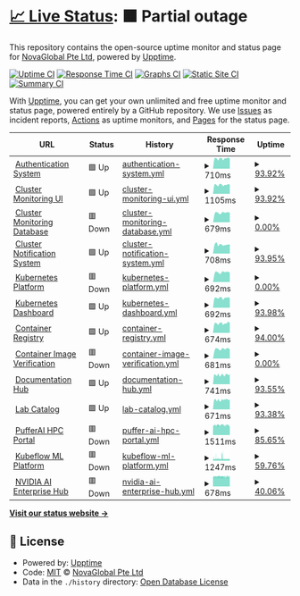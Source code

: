 # [📈 Live Status](https://nvgsg.github.io/lab-upptime): <!--live status--> **🟧 Partial outage**

This repository contains the open-source uptime monitor and status page for [NovaGlobal Pte Ltd](novaglobal.com.sg), powered by [Upptime](https://github.com/upptime/upptime).

[![Uptime CI](https://github.com/nvgsg/lab-upptime/workflows/Uptime%20CI/badge.svg)](https://github.com/nvgsg/lab-upptime/actions?query=workflow%3A%22Uptime+CI%22)
[![Response Time CI](https://github.com/nvgsg/lab-upptime/workflows/Response%20Time%20CI/badge.svg)](https://github.com/nvgsg/lab-upptime/actions?query=workflow%3A%22Response+Time+CI%22)
[![Graphs CI](https://github.com/nvgsg/lab-upptime/workflows/Graphs%20CI/badge.svg)](https://github.com/nvgsg/lab-upptime/actions?query=workflow%3A%22Graphs+CI%22)
[![Static Site CI](https://github.com/nvgsg/lab-upptime/workflows/Static%20Site%20CI/badge.svg)](https://github.com/nvgsg/lab-upptime/actions?query=workflow%3A%22Static+Site+CI%22)
[![Summary CI](https://github.com/nvgsg/lab-upptime/workflows/Summary%20CI/badge.svg)](https://github.com/nvgsg/lab-upptime/actions?query=workflow%3A%22Summary+CI%22)

With [Upptime](https://upptime.js.org), you can get your own unlimited and free uptime monitor and status page, powered entirely by a GitHub repository. We use [Issues](https://github.com/nvgsg/lab-upptime/issues) as incident reports, [Actions](https://github.com/nvgsg/lab-upptime/actions) as uptime monitors, and [Pages](https://nvgsg.github.io/lab-upptime) for the status page.

<!--start: status pages-->
<!-- This summary is generated by Upptime (https://github.com/upptime/upptime) -->
<!-- Do not edit this manually, your changes will be overwritten -->
<!-- prettier-ignore -->
| URL | Status | History | Response Time | Uptime |
| --- | ------ | ------- | ------------- | ------ |
| <img alt="" src="https://icons.duckduckgo.com/ip3/auth.lab.novaglobal.com.sg.ico" height="13"> [Authentication System](https://auth.lab.novaglobal.com.sg) | 🟩 Up | [authentication-system.yml](https://github.com/nvgsg/lab-upptime/commits/HEAD/history/authentication-system.yml) | <details><summary><img alt="Response time graph" src="./graphs/authentication-system/response-time-week.png" height="20"> 710ms</summary><br><a href="https://nvgsg.github.io/lab-upptime/history/authentication-system"><img alt="Response time 945" src="https://img.shields.io/endpoint?url=https%3A%2F%2Fraw.githubusercontent.com%2Fnvgsg%2Flab-upptime%2FHEAD%2Fapi%2Fauthentication-system%2Fresponse-time.json"></a><br><a href="https://nvgsg.github.io/lab-upptime/history/authentication-system"><img alt="24-hour response time 703" src="https://img.shields.io/endpoint?url=https%3A%2F%2Fraw.githubusercontent.com%2Fnvgsg%2Flab-upptime%2FHEAD%2Fapi%2Fauthentication-system%2Fresponse-time-day.json"></a><br><a href="https://nvgsg.github.io/lab-upptime/history/authentication-system"><img alt="7-day response time 710" src="https://img.shields.io/endpoint?url=https%3A%2F%2Fraw.githubusercontent.com%2Fnvgsg%2Flab-upptime%2FHEAD%2Fapi%2Fauthentication-system%2Fresponse-time-week.json"></a><br><a href="https://nvgsg.github.io/lab-upptime/history/authentication-system"><img alt="30-day response time 745" src="https://img.shields.io/endpoint?url=https%3A%2F%2Fraw.githubusercontent.com%2Fnvgsg%2Flab-upptime%2FHEAD%2Fapi%2Fauthentication-system%2Fresponse-time-month.json"></a><br><a href="https://nvgsg.github.io/lab-upptime/history/authentication-system"><img alt="1-year response time 945" src="https://img.shields.io/endpoint?url=https%3A%2F%2Fraw.githubusercontent.com%2Fnvgsg%2Flab-upptime%2FHEAD%2Fapi%2Fauthentication-system%2Fresponse-time-year.json"></a></details> | <details><summary><a href="https://nvgsg.github.io/lab-upptime/history/authentication-system">93.92%</a></summary><a href="https://nvgsg.github.io/lab-upptime/history/authentication-system"><img alt="All-time uptime 78.42%" src="https://img.shields.io/endpoint?url=https%3A%2F%2Fraw.githubusercontent.com%2Fnvgsg%2Flab-upptime%2FHEAD%2Fapi%2Fauthentication-system%2Fuptime.json"></a><br><a href="https://nvgsg.github.io/lab-upptime/history/authentication-system"><img alt="24-hour uptime 100.00%" src="https://img.shields.io/endpoint?url=https%3A%2F%2Fraw.githubusercontent.com%2Fnvgsg%2Flab-upptime%2FHEAD%2Fapi%2Fauthentication-system%2Fuptime-day.json"></a><br><a href="https://nvgsg.github.io/lab-upptime/history/authentication-system"><img alt="7-day uptime 93.92%" src="https://img.shields.io/endpoint?url=https%3A%2F%2Fraw.githubusercontent.com%2Fnvgsg%2Flab-upptime%2FHEAD%2Fapi%2Fauthentication-system%2Fuptime-week.json"></a><br><a href="https://nvgsg.github.io/lab-upptime/history/authentication-system"><img alt="30-day uptime 98.60%" src="https://img.shields.io/endpoint?url=https%3A%2F%2Fraw.githubusercontent.com%2Fnvgsg%2Flab-upptime%2FHEAD%2Fapi%2Fauthentication-system%2Fuptime-month.json"></a><br><a href="https://nvgsg.github.io/lab-upptime/history/authentication-system"><img alt="1-year uptime 78.42%" src="https://img.shields.io/endpoint?url=https%3A%2F%2Fraw.githubusercontent.com%2Fnvgsg%2Flab-upptime%2FHEAD%2Fapi%2Fauthentication-system%2Fuptime-year.json"></a></details>
| <img alt="" src="https://icons.duckduckgo.com/ip3/monitor.lab.novaglobal.com.sg.ico" height="13"> [Cluster Monitoring UI](https://monitor.lab.novaglobal.com.sg) | 🟩 Up | [cluster-monitoring-ui.yml](https://github.com/nvgsg/lab-upptime/commits/HEAD/history/cluster-monitoring-ui.yml) | <details><summary><img alt="Response time graph" src="./graphs/cluster-monitoring-ui/response-time-week.png" height="20"> 1105ms</summary><br><a href="https://nvgsg.github.io/lab-upptime/history/cluster-monitoring-ui"><img alt="Response time 1246" src="https://img.shields.io/endpoint?url=https%3A%2F%2Fraw.githubusercontent.com%2Fnvgsg%2Flab-upptime%2FHEAD%2Fapi%2Fcluster-monitoring-ui%2Fresponse-time.json"></a><br><a href="https://nvgsg.github.io/lab-upptime/history/cluster-monitoring-ui"><img alt="24-hour response time 1132" src="https://img.shields.io/endpoint?url=https%3A%2F%2Fraw.githubusercontent.com%2Fnvgsg%2Flab-upptime%2FHEAD%2Fapi%2Fcluster-monitoring-ui%2Fresponse-time-day.json"></a><br><a href="https://nvgsg.github.io/lab-upptime/history/cluster-monitoring-ui"><img alt="7-day response time 1105" src="https://img.shields.io/endpoint?url=https%3A%2F%2Fraw.githubusercontent.com%2Fnvgsg%2Flab-upptime%2FHEAD%2Fapi%2Fcluster-monitoring-ui%2Fresponse-time-week.json"></a><br><a href="https://nvgsg.github.io/lab-upptime/history/cluster-monitoring-ui"><img alt="30-day response time 1108" src="https://img.shields.io/endpoint?url=https%3A%2F%2Fraw.githubusercontent.com%2Fnvgsg%2Flab-upptime%2FHEAD%2Fapi%2Fcluster-monitoring-ui%2Fresponse-time-month.json"></a><br><a href="https://nvgsg.github.io/lab-upptime/history/cluster-monitoring-ui"><img alt="1-year response time 1246" src="https://img.shields.io/endpoint?url=https%3A%2F%2Fraw.githubusercontent.com%2Fnvgsg%2Flab-upptime%2FHEAD%2Fapi%2Fcluster-monitoring-ui%2Fresponse-time-year.json"></a></details> | <details><summary><a href="https://nvgsg.github.io/lab-upptime/history/cluster-monitoring-ui">93.92%</a></summary><a href="https://nvgsg.github.io/lab-upptime/history/cluster-monitoring-ui"><img alt="All-time uptime 86.86%" src="https://img.shields.io/endpoint?url=https%3A%2F%2Fraw.githubusercontent.com%2Fnvgsg%2Flab-upptime%2FHEAD%2Fapi%2Fcluster-monitoring-ui%2Fuptime.json"></a><br><a href="https://nvgsg.github.io/lab-upptime/history/cluster-monitoring-ui"><img alt="24-hour uptime 100.00%" src="https://img.shields.io/endpoint?url=https%3A%2F%2Fraw.githubusercontent.com%2Fnvgsg%2Flab-upptime%2FHEAD%2Fapi%2Fcluster-monitoring-ui%2Fuptime-day.json"></a><br><a href="https://nvgsg.github.io/lab-upptime/history/cluster-monitoring-ui"><img alt="7-day uptime 93.92%" src="https://img.shields.io/endpoint?url=https%3A%2F%2Fraw.githubusercontent.com%2Fnvgsg%2Flab-upptime%2FHEAD%2Fapi%2Fcluster-monitoring-ui%2Fuptime-week.json"></a><br><a href="https://nvgsg.github.io/lab-upptime/history/cluster-monitoring-ui"><img alt="30-day uptime 98.60%" src="https://img.shields.io/endpoint?url=https%3A%2F%2Fraw.githubusercontent.com%2Fnvgsg%2Flab-upptime%2FHEAD%2Fapi%2Fcluster-monitoring-ui%2Fuptime-month.json"></a><br><a href="https://nvgsg.github.io/lab-upptime/history/cluster-monitoring-ui"><img alt="1-year uptime 86.86%" src="https://img.shields.io/endpoint?url=https%3A%2F%2Fraw.githubusercontent.com%2Fnvgsg%2Flab-upptime%2FHEAD%2Fapi%2Fcluster-monitoring-ui%2Fuptime-year.json"></a></details>
| <img alt="" src="https://icons.duckduckgo.com/ip3/prometheus.lab.novaglobal.com.sg.ico" height="13"> [Cluster Monitoring Database](https://prometheus.lab.novaglobal.com.sg) | 🟥 Down | [cluster-monitoring-database.yml](https://github.com/nvgsg/lab-upptime/commits/HEAD/history/cluster-monitoring-database.yml) | <details><summary><img alt="Response time graph" src="./graphs/cluster-monitoring-database/response-time-week.png" height="20"> 679ms</summary><br><a href="https://nvgsg.github.io/lab-upptime/history/cluster-monitoring-database"><img alt="Response time 868" src="https://img.shields.io/endpoint?url=https%3A%2F%2Fraw.githubusercontent.com%2Fnvgsg%2Flab-upptime%2FHEAD%2Fapi%2Fcluster-monitoring-database%2Fresponse-time.json"></a><br><a href="https://nvgsg.github.io/lab-upptime/history/cluster-monitoring-database"><img alt="24-hour response time 681" src="https://img.shields.io/endpoint?url=https%3A%2F%2Fraw.githubusercontent.com%2Fnvgsg%2Flab-upptime%2FHEAD%2Fapi%2Fcluster-monitoring-database%2Fresponse-time-day.json"></a><br><a href="https://nvgsg.github.io/lab-upptime/history/cluster-monitoring-database"><img alt="7-day response time 679" src="https://img.shields.io/endpoint?url=https%3A%2F%2Fraw.githubusercontent.com%2Fnvgsg%2Flab-upptime%2FHEAD%2Fapi%2Fcluster-monitoring-database%2Fresponse-time-week.json"></a><br><a href="https://nvgsg.github.io/lab-upptime/history/cluster-monitoring-database"><img alt="30-day response time 683" src="https://img.shields.io/endpoint?url=https%3A%2F%2Fraw.githubusercontent.com%2Fnvgsg%2Flab-upptime%2FHEAD%2Fapi%2Fcluster-monitoring-database%2Fresponse-time-month.json"></a><br><a href="https://nvgsg.github.io/lab-upptime/history/cluster-monitoring-database"><img alt="1-year response time 868" src="https://img.shields.io/endpoint?url=https%3A%2F%2Fraw.githubusercontent.com%2Fnvgsg%2Flab-upptime%2FHEAD%2Fapi%2Fcluster-monitoring-database%2Fresponse-time-year.json"></a></details> | <details><summary><a href="https://nvgsg.github.io/lab-upptime/history/cluster-monitoring-database">0.00%</a></summary><a href="https://nvgsg.github.io/lab-upptime/history/cluster-monitoring-database"><img alt="All-time uptime 0.00%" src="https://img.shields.io/endpoint?url=https%3A%2F%2Fraw.githubusercontent.com%2Fnvgsg%2Flab-upptime%2FHEAD%2Fapi%2Fcluster-monitoring-database%2Fuptime.json"></a><br><a href="https://nvgsg.github.io/lab-upptime/history/cluster-monitoring-database"><img alt="24-hour uptime 0.00%" src="https://img.shields.io/endpoint?url=https%3A%2F%2Fraw.githubusercontent.com%2Fnvgsg%2Flab-upptime%2FHEAD%2Fapi%2Fcluster-monitoring-database%2Fuptime-day.json"></a><br><a href="https://nvgsg.github.io/lab-upptime/history/cluster-monitoring-database"><img alt="7-day uptime 0.00%" src="https://img.shields.io/endpoint?url=https%3A%2F%2Fraw.githubusercontent.com%2Fnvgsg%2Flab-upptime%2FHEAD%2Fapi%2Fcluster-monitoring-database%2Fuptime-week.json"></a><br><a href="https://nvgsg.github.io/lab-upptime/history/cluster-monitoring-database"><img alt="30-day uptime 0.00%" src="https://img.shields.io/endpoint?url=https%3A%2F%2Fraw.githubusercontent.com%2Fnvgsg%2Flab-upptime%2FHEAD%2Fapi%2Fcluster-monitoring-database%2Fuptime-month.json"></a><br><a href="https://nvgsg.github.io/lab-upptime/history/cluster-monitoring-database"><img alt="1-year uptime 0.00%" src="https://img.shields.io/endpoint?url=https%3A%2F%2Fraw.githubusercontent.com%2Fnvgsg%2Flab-upptime%2FHEAD%2Fapi%2Fcluster-monitoring-database%2Fuptime-year.json"></a></details>
| <img alt="" src="https://icons.duckduckgo.com/ip3/alertmanager.lab.novaglobal.com.sg.ico" height="13"> [Cluster Notification System](https://alertmanager.lab.novaglobal.com.sg) | 🟩 Up | [cluster-notification-system.yml](https://github.com/nvgsg/lab-upptime/commits/HEAD/history/cluster-notification-system.yml) | <details><summary><img alt="Response time graph" src="./graphs/cluster-notification-system/response-time-week.png" height="20"> 708ms</summary><br><a href="https://nvgsg.github.io/lab-upptime/history/cluster-notification-system"><img alt="Response time 855" src="https://img.shields.io/endpoint?url=https%3A%2F%2Fraw.githubusercontent.com%2Fnvgsg%2Flab-upptime%2FHEAD%2Fapi%2Fcluster-notification-system%2Fresponse-time.json"></a><br><a href="https://nvgsg.github.io/lab-upptime/history/cluster-notification-system"><img alt="24-hour response time 720" src="https://img.shields.io/endpoint?url=https%3A%2F%2Fraw.githubusercontent.com%2Fnvgsg%2Flab-upptime%2FHEAD%2Fapi%2Fcluster-notification-system%2Fresponse-time-day.json"></a><br><a href="https://nvgsg.github.io/lab-upptime/history/cluster-notification-system"><img alt="7-day response time 708" src="https://img.shields.io/endpoint?url=https%3A%2F%2Fraw.githubusercontent.com%2Fnvgsg%2Flab-upptime%2FHEAD%2Fapi%2Fcluster-notification-system%2Fresponse-time-week.json"></a><br><a href="https://nvgsg.github.io/lab-upptime/history/cluster-notification-system"><img alt="30-day response time 715" src="https://img.shields.io/endpoint?url=https%3A%2F%2Fraw.githubusercontent.com%2Fnvgsg%2Flab-upptime%2FHEAD%2Fapi%2Fcluster-notification-system%2Fresponse-time-month.json"></a><br><a href="https://nvgsg.github.io/lab-upptime/history/cluster-notification-system"><img alt="1-year response time 855" src="https://img.shields.io/endpoint?url=https%3A%2F%2Fraw.githubusercontent.com%2Fnvgsg%2Flab-upptime%2FHEAD%2Fapi%2Fcluster-notification-system%2Fresponse-time-year.json"></a></details> | <details><summary><a href="https://nvgsg.github.io/lab-upptime/history/cluster-notification-system">93.95%</a></summary><a href="https://nvgsg.github.io/lab-upptime/history/cluster-notification-system"><img alt="All-time uptime 86.86%" src="https://img.shields.io/endpoint?url=https%3A%2F%2Fraw.githubusercontent.com%2Fnvgsg%2Flab-upptime%2FHEAD%2Fapi%2Fcluster-notification-system%2Fuptime.json"></a><br><a href="https://nvgsg.github.io/lab-upptime/history/cluster-notification-system"><img alt="24-hour uptime 100.00%" src="https://img.shields.io/endpoint?url=https%3A%2F%2Fraw.githubusercontent.com%2Fnvgsg%2Flab-upptime%2FHEAD%2Fapi%2Fcluster-notification-system%2Fuptime-day.json"></a><br><a href="https://nvgsg.github.io/lab-upptime/history/cluster-notification-system"><img alt="7-day uptime 93.95%" src="https://img.shields.io/endpoint?url=https%3A%2F%2Fraw.githubusercontent.com%2Fnvgsg%2Flab-upptime%2FHEAD%2Fapi%2Fcluster-notification-system%2Fuptime-week.json"></a><br><a href="https://nvgsg.github.io/lab-upptime/history/cluster-notification-system"><img alt="30-day uptime 98.61%" src="https://img.shields.io/endpoint?url=https%3A%2F%2Fraw.githubusercontent.com%2Fnvgsg%2Flab-upptime%2FHEAD%2Fapi%2Fcluster-notification-system%2Fuptime-month.json"></a><br><a href="https://nvgsg.github.io/lab-upptime/history/cluster-notification-system"><img alt="1-year uptime 86.86%" src="https://img.shields.io/endpoint?url=https%3A%2F%2Fraw.githubusercontent.com%2Fnvgsg%2Flab-upptime%2FHEAD%2Fapi%2Fcluster-notification-system%2Fuptime-year.json"></a></details>
| <img alt="" src="https://icons.duckduckgo.com/ip3/kubesphere.lab.novaglobal.com.sg.ico" height="13"> [Kubernetes Platform](https://kubesphere.lab.novaglobal.com.sg) | 🟥 Down | [kubernetes-platform.yml](https://github.com/nvgsg/lab-upptime/commits/HEAD/history/kubernetes-platform.yml) | <details><summary><img alt="Response time graph" src="./graphs/kubernetes-platform/response-time-week.png" height="20"> 692ms</summary><br><a href="https://nvgsg.github.io/lab-upptime/history/kubernetes-platform"><img alt="Response time 909" src="https://img.shields.io/endpoint?url=https%3A%2F%2Fraw.githubusercontent.com%2Fnvgsg%2Flab-upptime%2FHEAD%2Fapi%2Fkubernetes-platform%2Fresponse-time.json"></a><br><a href="https://nvgsg.github.io/lab-upptime/history/kubernetes-platform"><img alt="24-hour response time 664" src="https://img.shields.io/endpoint?url=https%3A%2F%2Fraw.githubusercontent.com%2Fnvgsg%2Flab-upptime%2FHEAD%2Fapi%2Fkubernetes-platform%2Fresponse-time-day.json"></a><br><a href="https://nvgsg.github.io/lab-upptime/history/kubernetes-platform"><img alt="7-day response time 692" src="https://img.shields.io/endpoint?url=https%3A%2F%2Fraw.githubusercontent.com%2Fnvgsg%2Flab-upptime%2FHEAD%2Fapi%2Fkubernetes-platform%2Fresponse-time-week.json"></a><br><a href="https://nvgsg.github.io/lab-upptime/history/kubernetes-platform"><img alt="30-day response time 684" src="https://img.shields.io/endpoint?url=https%3A%2F%2Fraw.githubusercontent.com%2Fnvgsg%2Flab-upptime%2FHEAD%2Fapi%2Fkubernetes-platform%2Fresponse-time-month.json"></a><br><a href="https://nvgsg.github.io/lab-upptime/history/kubernetes-platform"><img alt="1-year response time 909" src="https://img.shields.io/endpoint?url=https%3A%2F%2Fraw.githubusercontent.com%2Fnvgsg%2Flab-upptime%2FHEAD%2Fapi%2Fkubernetes-platform%2Fresponse-time-year.json"></a></details> | <details><summary><a href="https://nvgsg.github.io/lab-upptime/history/kubernetes-platform">0.00%</a></summary><a href="https://nvgsg.github.io/lab-upptime/history/kubernetes-platform"><img alt="All-time uptime 29.25%" src="https://img.shields.io/endpoint?url=https%3A%2F%2Fraw.githubusercontent.com%2Fnvgsg%2Flab-upptime%2FHEAD%2Fapi%2Fkubernetes-platform%2Fuptime.json"></a><br><a href="https://nvgsg.github.io/lab-upptime/history/kubernetes-platform"><img alt="24-hour uptime 0.00%" src="https://img.shields.io/endpoint?url=https%3A%2F%2Fraw.githubusercontent.com%2Fnvgsg%2Flab-upptime%2FHEAD%2Fapi%2Fkubernetes-platform%2Fuptime-day.json"></a><br><a href="https://nvgsg.github.io/lab-upptime/history/kubernetes-platform"><img alt="7-day uptime 0.00%" src="https://img.shields.io/endpoint?url=https%3A%2F%2Fraw.githubusercontent.com%2Fnvgsg%2Flab-upptime%2FHEAD%2Fapi%2Fkubernetes-platform%2Fuptime-week.json"></a><br><a href="https://nvgsg.github.io/lab-upptime/history/kubernetes-platform"><img alt="30-day uptime 0.00%" src="https://img.shields.io/endpoint?url=https%3A%2F%2Fraw.githubusercontent.com%2Fnvgsg%2Flab-upptime%2FHEAD%2Fapi%2Fkubernetes-platform%2Fuptime-month.json"></a><br><a href="https://nvgsg.github.io/lab-upptime/history/kubernetes-platform"><img alt="1-year uptime 29.25%" src="https://img.shields.io/endpoint?url=https%3A%2F%2Fraw.githubusercontent.com%2Fnvgsg%2Flab-upptime%2FHEAD%2Fapi%2Fkubernetes-platform%2Fuptime-year.json"></a></details>
| <img alt="" src="https://icons.duckduckgo.com/ip3/dashboard.lab.novaglobal.com.sg.ico" height="13"> [Kubernetes Dashboard](https://dashboard.lab.novaglobal.com.sg) | 🟩 Up | [kubernetes-dashboard.yml](https://github.com/nvgsg/lab-upptime/commits/HEAD/history/kubernetes-dashboard.yml) | <details><summary><img alt="Response time graph" src="./graphs/kubernetes-dashboard/response-time-week.png" height="20"> 692ms</summary><br><a href="https://nvgsg.github.io/lab-upptime/history/kubernetes-dashboard"><img alt="Response time 860" src="https://img.shields.io/endpoint?url=https%3A%2F%2Fraw.githubusercontent.com%2Fnvgsg%2Flab-upptime%2FHEAD%2Fapi%2Fkubernetes-dashboard%2Fresponse-time.json"></a><br><a href="https://nvgsg.github.io/lab-upptime/history/kubernetes-dashboard"><img alt="24-hour response time 683" src="https://img.shields.io/endpoint?url=https%3A%2F%2Fraw.githubusercontent.com%2Fnvgsg%2Flab-upptime%2FHEAD%2Fapi%2Fkubernetes-dashboard%2Fresponse-time-day.json"></a><br><a href="https://nvgsg.github.io/lab-upptime/history/kubernetes-dashboard"><img alt="7-day response time 692" src="https://img.shields.io/endpoint?url=https%3A%2F%2Fraw.githubusercontent.com%2Fnvgsg%2Flab-upptime%2FHEAD%2Fapi%2Fkubernetes-dashboard%2Fresponse-time-week.json"></a><br><a href="https://nvgsg.github.io/lab-upptime/history/kubernetes-dashboard"><img alt="30-day response time 682" src="https://img.shields.io/endpoint?url=https%3A%2F%2Fraw.githubusercontent.com%2Fnvgsg%2Flab-upptime%2FHEAD%2Fapi%2Fkubernetes-dashboard%2Fresponse-time-month.json"></a><br><a href="https://nvgsg.github.io/lab-upptime/history/kubernetes-dashboard"><img alt="1-year response time 860" src="https://img.shields.io/endpoint?url=https%3A%2F%2Fraw.githubusercontent.com%2Fnvgsg%2Flab-upptime%2FHEAD%2Fapi%2Fkubernetes-dashboard%2Fresponse-time-year.json"></a></details> | <details><summary><a href="https://nvgsg.github.io/lab-upptime/history/kubernetes-dashboard">93.98%</a></summary><a href="https://nvgsg.github.io/lab-upptime/history/kubernetes-dashboard"><img alt="All-time uptime 86.74%" src="https://img.shields.io/endpoint?url=https%3A%2F%2Fraw.githubusercontent.com%2Fnvgsg%2Flab-upptime%2FHEAD%2Fapi%2Fkubernetes-dashboard%2Fuptime.json"></a><br><a href="https://nvgsg.github.io/lab-upptime/history/kubernetes-dashboard"><img alt="24-hour uptime 100.00%" src="https://img.shields.io/endpoint?url=https%3A%2F%2Fraw.githubusercontent.com%2Fnvgsg%2Flab-upptime%2FHEAD%2Fapi%2Fkubernetes-dashboard%2Fuptime-day.json"></a><br><a href="https://nvgsg.github.io/lab-upptime/history/kubernetes-dashboard"><img alt="7-day uptime 93.98%" src="https://img.shields.io/endpoint?url=https%3A%2F%2Fraw.githubusercontent.com%2Fnvgsg%2Flab-upptime%2FHEAD%2Fapi%2Fkubernetes-dashboard%2Fuptime-week.json"></a><br><a href="https://nvgsg.github.io/lab-upptime/history/kubernetes-dashboard"><img alt="30-day uptime 98.61%" src="https://img.shields.io/endpoint?url=https%3A%2F%2Fraw.githubusercontent.com%2Fnvgsg%2Flab-upptime%2FHEAD%2Fapi%2Fkubernetes-dashboard%2Fuptime-month.json"></a><br><a href="https://nvgsg.github.io/lab-upptime/history/kubernetes-dashboard"><img alt="1-year uptime 86.74%" src="https://img.shields.io/endpoint?url=https%3A%2F%2Fraw.githubusercontent.com%2Fnvgsg%2Flab-upptime%2FHEAD%2Fapi%2Fkubernetes-dashboard%2Fuptime-year.json"></a></details>
| <img alt="" src="https://icons.duckduckgo.com/ip3/harbor.lab.novaglobal.com.sg.ico" height="13"> [Container Registry](https://harbor.lab.novaglobal.com.sg) | 🟩 Up | [container-registry.yml](https://github.com/nvgsg/lab-upptime/commits/HEAD/history/container-registry.yml) | <details><summary><img alt="Response time graph" src="./graphs/container-registry/response-time-week.png" height="20"> 674ms</summary><br><a href="https://nvgsg.github.io/lab-upptime/history/container-registry"><img alt="Response time 839" src="https://img.shields.io/endpoint?url=https%3A%2F%2Fraw.githubusercontent.com%2Fnvgsg%2Flab-upptime%2FHEAD%2Fapi%2Fcontainer-registry%2Fresponse-time.json"></a><br><a href="https://nvgsg.github.io/lab-upptime/history/container-registry"><img alt="24-hour response time 698" src="https://img.shields.io/endpoint?url=https%3A%2F%2Fraw.githubusercontent.com%2Fnvgsg%2Flab-upptime%2FHEAD%2Fapi%2Fcontainer-registry%2Fresponse-time-day.json"></a><br><a href="https://nvgsg.github.io/lab-upptime/history/container-registry"><img alt="7-day response time 674" src="https://img.shields.io/endpoint?url=https%3A%2F%2Fraw.githubusercontent.com%2Fnvgsg%2Flab-upptime%2FHEAD%2Fapi%2Fcontainer-registry%2Fresponse-time-week.json"></a><br><a href="https://nvgsg.github.io/lab-upptime/history/container-registry"><img alt="30-day response time 680" src="https://img.shields.io/endpoint?url=https%3A%2F%2Fraw.githubusercontent.com%2Fnvgsg%2Flab-upptime%2FHEAD%2Fapi%2Fcontainer-registry%2Fresponse-time-month.json"></a><br><a href="https://nvgsg.github.io/lab-upptime/history/container-registry"><img alt="1-year response time 839" src="https://img.shields.io/endpoint?url=https%3A%2F%2Fraw.githubusercontent.com%2Fnvgsg%2Flab-upptime%2FHEAD%2Fapi%2Fcontainer-registry%2Fresponse-time-year.json"></a></details> | <details><summary><a href="https://nvgsg.github.io/lab-upptime/history/container-registry">94.00%</a></summary><a href="https://nvgsg.github.io/lab-upptime/history/container-registry"><img alt="All-time uptime 86.85%" src="https://img.shields.io/endpoint?url=https%3A%2F%2Fraw.githubusercontent.com%2Fnvgsg%2Flab-upptime%2FHEAD%2Fapi%2Fcontainer-registry%2Fuptime.json"></a><br><a href="https://nvgsg.github.io/lab-upptime/history/container-registry"><img alt="24-hour uptime 100.00%" src="https://img.shields.io/endpoint?url=https%3A%2F%2Fraw.githubusercontent.com%2Fnvgsg%2Flab-upptime%2FHEAD%2Fapi%2Fcontainer-registry%2Fuptime-day.json"></a><br><a href="https://nvgsg.github.io/lab-upptime/history/container-registry"><img alt="7-day uptime 94.00%" src="https://img.shields.io/endpoint?url=https%3A%2F%2Fraw.githubusercontent.com%2Fnvgsg%2Flab-upptime%2FHEAD%2Fapi%2Fcontainer-registry%2Fuptime-week.json"></a><br><a href="https://nvgsg.github.io/lab-upptime/history/container-registry"><img alt="30-day uptime 98.62%" src="https://img.shields.io/endpoint?url=https%3A%2F%2Fraw.githubusercontent.com%2Fnvgsg%2Flab-upptime%2FHEAD%2Fapi%2Fcontainer-registry%2Fuptime-month.json"></a><br><a href="https://nvgsg.github.io/lab-upptime/history/container-registry"><img alt="1-year uptime 86.85%" src="https://img.shields.io/endpoint?url=https%3A%2F%2Fraw.githubusercontent.com%2Fnvgsg%2Flab-upptime%2FHEAD%2Fapi%2Fcontainer-registry%2Fuptime-year.json"></a></details>
| <img alt="" src="https://icons.duckduckgo.com/ip3/notary.lab.novaglobal.com.sg.ico" height="13"> [Container Image Verification](https://notary.lab.novaglobal.com.sg) | 🟥 Down | [container-image-verification.yml](https://github.com/nvgsg/lab-upptime/commits/HEAD/history/container-image-verification.yml) | <details><summary><img alt="Response time graph" src="./graphs/container-image-verification/response-time-week.png" height="20"> 681ms</summary><br><a href="https://nvgsg.github.io/lab-upptime/history/container-image-verification"><img alt="Response time 905" src="https://img.shields.io/endpoint?url=https%3A%2F%2Fraw.githubusercontent.com%2Fnvgsg%2Flab-upptime%2FHEAD%2Fapi%2Fcontainer-image-verification%2Fresponse-time.json"></a><br><a href="https://nvgsg.github.io/lab-upptime/history/container-image-verification"><img alt="24-hour response time 651" src="https://img.shields.io/endpoint?url=https%3A%2F%2Fraw.githubusercontent.com%2Fnvgsg%2Flab-upptime%2FHEAD%2Fapi%2Fcontainer-image-verification%2Fresponse-time-day.json"></a><br><a href="https://nvgsg.github.io/lab-upptime/history/container-image-verification"><img alt="7-day response time 681" src="https://img.shields.io/endpoint?url=https%3A%2F%2Fraw.githubusercontent.com%2Fnvgsg%2Flab-upptime%2FHEAD%2Fapi%2Fcontainer-image-verification%2Fresponse-time-week.json"></a><br><a href="https://nvgsg.github.io/lab-upptime/history/container-image-verification"><img alt="30-day response time 671" src="https://img.shields.io/endpoint?url=https%3A%2F%2Fraw.githubusercontent.com%2Fnvgsg%2Flab-upptime%2FHEAD%2Fapi%2Fcontainer-image-verification%2Fresponse-time-month.json"></a><br><a href="https://nvgsg.github.io/lab-upptime/history/container-image-verification"><img alt="1-year response time 905" src="https://img.shields.io/endpoint?url=https%3A%2F%2Fraw.githubusercontent.com%2Fnvgsg%2Flab-upptime%2FHEAD%2Fapi%2Fcontainer-image-verification%2Fresponse-time-year.json"></a></details> | <details><summary><a href="https://nvgsg.github.io/lab-upptime/history/container-image-verification">0.00%</a></summary><a href="https://nvgsg.github.io/lab-upptime/history/container-image-verification"><img alt="All-time uptime 0.00%" src="https://img.shields.io/endpoint?url=https%3A%2F%2Fraw.githubusercontent.com%2Fnvgsg%2Flab-upptime%2FHEAD%2Fapi%2Fcontainer-image-verification%2Fuptime.json"></a><br><a href="https://nvgsg.github.io/lab-upptime/history/container-image-verification"><img alt="24-hour uptime 0.00%" src="https://img.shields.io/endpoint?url=https%3A%2F%2Fraw.githubusercontent.com%2Fnvgsg%2Flab-upptime%2FHEAD%2Fapi%2Fcontainer-image-verification%2Fuptime-day.json"></a><br><a href="https://nvgsg.github.io/lab-upptime/history/container-image-verification"><img alt="7-day uptime 0.00%" src="https://img.shields.io/endpoint?url=https%3A%2F%2Fraw.githubusercontent.com%2Fnvgsg%2Flab-upptime%2FHEAD%2Fapi%2Fcontainer-image-verification%2Fuptime-week.json"></a><br><a href="https://nvgsg.github.io/lab-upptime/history/container-image-verification"><img alt="30-day uptime 0.00%" src="https://img.shields.io/endpoint?url=https%3A%2F%2Fraw.githubusercontent.com%2Fnvgsg%2Flab-upptime%2FHEAD%2Fapi%2Fcontainer-image-verification%2Fuptime-month.json"></a><br><a href="https://nvgsg.github.io/lab-upptime/history/container-image-verification"><img alt="1-year uptime 0.00%" src="https://img.shields.io/endpoint?url=https%3A%2F%2Fraw.githubusercontent.com%2Fnvgsg%2Flab-upptime%2FHEAD%2Fapi%2Fcontainer-image-verification%2Fuptime-year.json"></a></details>
| <img alt="" src="https://icons.duckduckgo.com/ip3/docs.lab.novaglobal.com.sg.ico" height="13"> [Documentation Hub](https://docs.lab.novaglobal.com.sg) | 🟩 Up | [documentation-hub.yml](https://github.com/nvgsg/lab-upptime/commits/HEAD/history/documentation-hub.yml) | <details><summary><img alt="Response time graph" src="./graphs/documentation-hub/response-time-week.png" height="20"> 741ms</summary><br><a href="https://nvgsg.github.io/lab-upptime/history/documentation-hub"><img alt="Response time 1049" src="https://img.shields.io/endpoint?url=https%3A%2F%2Fraw.githubusercontent.com%2Fnvgsg%2Flab-upptime%2FHEAD%2Fapi%2Fdocumentation-hub%2Fresponse-time.json"></a><br><a href="https://nvgsg.github.io/lab-upptime/history/documentation-hub"><img alt="24-hour response time 797" src="https://img.shields.io/endpoint?url=https%3A%2F%2Fraw.githubusercontent.com%2Fnvgsg%2Flab-upptime%2FHEAD%2Fapi%2Fdocumentation-hub%2Fresponse-time-day.json"></a><br><a href="https://nvgsg.github.io/lab-upptime/history/documentation-hub"><img alt="7-day response time 741" src="https://img.shields.io/endpoint?url=https%3A%2F%2Fraw.githubusercontent.com%2Fnvgsg%2Flab-upptime%2FHEAD%2Fapi%2Fdocumentation-hub%2Fresponse-time-week.json"></a><br><a href="https://nvgsg.github.io/lab-upptime/history/documentation-hub"><img alt="30-day response time 800" src="https://img.shields.io/endpoint?url=https%3A%2F%2Fraw.githubusercontent.com%2Fnvgsg%2Flab-upptime%2FHEAD%2Fapi%2Fdocumentation-hub%2Fresponse-time-month.json"></a><br><a href="https://nvgsg.github.io/lab-upptime/history/documentation-hub"><img alt="1-year response time 1049" src="https://img.shields.io/endpoint?url=https%3A%2F%2Fraw.githubusercontent.com%2Fnvgsg%2Flab-upptime%2FHEAD%2Fapi%2Fdocumentation-hub%2Fresponse-time-year.json"></a></details> | <details><summary><a href="https://nvgsg.github.io/lab-upptime/history/documentation-hub">93.55%</a></summary><a href="https://nvgsg.github.io/lab-upptime/history/documentation-hub"><img alt="All-time uptime 86.43%" src="https://img.shields.io/endpoint?url=https%3A%2F%2Fraw.githubusercontent.com%2Fnvgsg%2Flab-upptime%2FHEAD%2Fapi%2Fdocumentation-hub%2Fuptime.json"></a><br><a href="https://nvgsg.github.io/lab-upptime/history/documentation-hub"><img alt="24-hour uptime 100.00%" src="https://img.shields.io/endpoint?url=https%3A%2F%2Fraw.githubusercontent.com%2Fnvgsg%2Flab-upptime%2FHEAD%2Fapi%2Fdocumentation-hub%2Fuptime-day.json"></a><br><a href="https://nvgsg.github.io/lab-upptime/history/documentation-hub"><img alt="7-day uptime 93.55%" src="https://img.shields.io/endpoint?url=https%3A%2F%2Fraw.githubusercontent.com%2Fnvgsg%2Flab-upptime%2FHEAD%2Fapi%2Fdocumentation-hub%2Fuptime-week.json"></a><br><a href="https://nvgsg.github.io/lab-upptime/history/documentation-hub"><img alt="30-day uptime 98.10%" src="https://img.shields.io/endpoint?url=https%3A%2F%2Fraw.githubusercontent.com%2Fnvgsg%2Flab-upptime%2FHEAD%2Fapi%2Fdocumentation-hub%2Fuptime-month.json"></a><br><a href="https://nvgsg.github.io/lab-upptime/history/documentation-hub"><img alt="1-year uptime 86.43%" src="https://img.shields.io/endpoint?url=https%3A%2F%2Fraw.githubusercontent.com%2Fnvgsg%2Flab-upptime%2FHEAD%2Fapi%2Fdocumentation-hub%2Fuptime-year.json"></a></details>
| <img alt="" src="https://icons.duckduckgo.com/ip3/catalog.lab.novaglobal.com.sg.ico" height="13"> [Lab Catalog](https://catalog.lab.novaglobal.com.sg) | 🟩 Up | [lab-catalog.yml](https://github.com/nvgsg/lab-upptime/commits/HEAD/history/lab-catalog.yml) | <details><summary><img alt="Response time graph" src="./graphs/lab-catalog/response-time-week.png" height="20"> 671ms</summary><br><a href="https://nvgsg.github.io/lab-upptime/history/lab-catalog"><img alt="Response time 847" src="https://img.shields.io/endpoint?url=https%3A%2F%2Fraw.githubusercontent.com%2Fnvgsg%2Flab-upptime%2FHEAD%2Fapi%2Flab-catalog%2Fresponse-time.json"></a><br><a href="https://nvgsg.github.io/lab-upptime/history/lab-catalog"><img alt="24-hour response time 707" src="https://img.shields.io/endpoint?url=https%3A%2F%2Fraw.githubusercontent.com%2Fnvgsg%2Flab-upptime%2FHEAD%2Fapi%2Flab-catalog%2Fresponse-time-day.json"></a><br><a href="https://nvgsg.github.io/lab-upptime/history/lab-catalog"><img alt="7-day response time 671" src="https://img.shields.io/endpoint?url=https%3A%2F%2Fraw.githubusercontent.com%2Fnvgsg%2Flab-upptime%2FHEAD%2Fapi%2Flab-catalog%2Fresponse-time-week.json"></a><br><a href="https://nvgsg.github.io/lab-upptime/history/lab-catalog"><img alt="30-day response time 887" src="https://img.shields.io/endpoint?url=https%3A%2F%2Fraw.githubusercontent.com%2Fnvgsg%2Flab-upptime%2FHEAD%2Fapi%2Flab-catalog%2Fresponse-time-month.json"></a><br><a href="https://nvgsg.github.io/lab-upptime/history/lab-catalog"><img alt="1-year response time 847" src="https://img.shields.io/endpoint?url=https%3A%2F%2Fraw.githubusercontent.com%2Fnvgsg%2Flab-upptime%2FHEAD%2Fapi%2Flab-catalog%2Fresponse-time-year.json"></a></details> | <details><summary><a href="https://nvgsg.github.io/lab-upptime/history/lab-catalog">93.38%</a></summary><a href="https://nvgsg.github.io/lab-upptime/history/lab-catalog"><img alt="All-time uptime 82.49%" src="https://img.shields.io/endpoint?url=https%3A%2F%2Fraw.githubusercontent.com%2Fnvgsg%2Flab-upptime%2FHEAD%2Fapi%2Flab-catalog%2Fuptime.json"></a><br><a href="https://nvgsg.github.io/lab-upptime/history/lab-catalog"><img alt="24-hour uptime 100.00%" src="https://img.shields.io/endpoint?url=https%3A%2F%2Fraw.githubusercontent.com%2Fnvgsg%2Flab-upptime%2FHEAD%2Fapi%2Flab-catalog%2Fuptime-day.json"></a><br><a href="https://nvgsg.github.io/lab-upptime/history/lab-catalog"><img alt="7-day uptime 93.38%" src="https://img.shields.io/endpoint?url=https%3A%2F%2Fraw.githubusercontent.com%2Fnvgsg%2Flab-upptime%2FHEAD%2Fapi%2Flab-catalog%2Fuptime-week.json"></a><br><a href="https://nvgsg.github.io/lab-upptime/history/lab-catalog"><img alt="30-day uptime 97.46%" src="https://img.shields.io/endpoint?url=https%3A%2F%2Fraw.githubusercontent.com%2Fnvgsg%2Flab-upptime%2FHEAD%2Fapi%2Flab-catalog%2Fuptime-month.json"></a><br><a href="https://nvgsg.github.io/lab-upptime/history/lab-catalog"><img alt="1-year uptime 82.49%" src="https://img.shields.io/endpoint?url=https%3A%2F%2Fraw.githubusercontent.com%2Fnvgsg%2Flab-upptime%2FHEAD%2Fapi%2Flab-catalog%2Fuptime-year.json"></a></details>
| <img alt="" src="https://icons.duckduckgo.com/ip3/hpc.lab.novaglobal.com.sg.ico" height="13"> [PufferAI HPC Portal](https://hpc.lab.novaglobal.com.sg) | 🟥 Down | [puffer-ai-hpc-portal.yml](https://github.com/nvgsg/lab-upptime/commits/HEAD/history/puffer-ai-hpc-portal.yml) | <details><summary><img alt="Response time graph" src="./graphs/puffer-ai-hpc-portal/response-time-week.png" height="20"> 1511ms</summary><br><a href="https://nvgsg.github.io/lab-upptime/history/puffer-ai-hpc-portal"><img alt="Response time 1553" src="https://img.shields.io/endpoint?url=https%3A%2F%2Fraw.githubusercontent.com%2Fnvgsg%2Flab-upptime%2FHEAD%2Fapi%2Fpuffer-ai-hpc-portal%2Fresponse-time.json"></a><br><a href="https://nvgsg.github.io/lab-upptime/history/puffer-ai-hpc-portal"><img alt="24-hour response time 1484" src="https://img.shields.io/endpoint?url=https%3A%2F%2Fraw.githubusercontent.com%2Fnvgsg%2Flab-upptime%2FHEAD%2Fapi%2Fpuffer-ai-hpc-portal%2Fresponse-time-day.json"></a><br><a href="https://nvgsg.github.io/lab-upptime/history/puffer-ai-hpc-portal"><img alt="7-day response time 1511" src="https://img.shields.io/endpoint?url=https%3A%2F%2Fraw.githubusercontent.com%2Fnvgsg%2Flab-upptime%2FHEAD%2Fapi%2Fpuffer-ai-hpc-portal%2Fresponse-time-week.json"></a><br><a href="https://nvgsg.github.io/lab-upptime/history/puffer-ai-hpc-portal"><img alt="30-day response time 1551" src="https://img.shields.io/endpoint?url=https%3A%2F%2Fraw.githubusercontent.com%2Fnvgsg%2Flab-upptime%2FHEAD%2Fapi%2Fpuffer-ai-hpc-portal%2Fresponse-time-month.json"></a><br><a href="https://nvgsg.github.io/lab-upptime/history/puffer-ai-hpc-portal"><img alt="1-year response time 1553" src="https://img.shields.io/endpoint?url=https%3A%2F%2Fraw.githubusercontent.com%2Fnvgsg%2Flab-upptime%2FHEAD%2Fapi%2Fpuffer-ai-hpc-portal%2Fresponse-time-year.json"></a></details> | <details><summary><a href="https://nvgsg.github.io/lab-upptime/history/puffer-ai-hpc-portal">85.65%</a></summary><a href="https://nvgsg.github.io/lab-upptime/history/puffer-ai-hpc-portal"><img alt="All-time uptime 98.35%" src="https://img.shields.io/endpoint?url=https%3A%2F%2Fraw.githubusercontent.com%2Fnvgsg%2Flab-upptime%2FHEAD%2Fapi%2Fpuffer-ai-hpc-portal%2Fuptime.json"></a><br><a href="https://nvgsg.github.io/lab-upptime/history/puffer-ai-hpc-portal"><img alt="24-hour uptime 83.84%" src="https://img.shields.io/endpoint?url=https%3A%2F%2Fraw.githubusercontent.com%2Fnvgsg%2Flab-upptime%2FHEAD%2Fapi%2Fpuffer-ai-hpc-portal%2Fuptime-day.json"></a><br><a href="https://nvgsg.github.io/lab-upptime/history/puffer-ai-hpc-portal"><img alt="7-day uptime 85.65%" src="https://img.shields.io/endpoint?url=https%3A%2F%2Fraw.githubusercontent.com%2Fnvgsg%2Flab-upptime%2FHEAD%2Fapi%2Fpuffer-ai-hpc-portal%2Fuptime-week.json"></a><br><a href="https://nvgsg.github.io/lab-upptime/history/puffer-ai-hpc-portal"><img alt="30-day uptime 90.52%" src="https://img.shields.io/endpoint?url=https%3A%2F%2Fraw.githubusercontent.com%2Fnvgsg%2Flab-upptime%2FHEAD%2Fapi%2Fpuffer-ai-hpc-portal%2Fuptime-month.json"></a><br><a href="https://nvgsg.github.io/lab-upptime/history/puffer-ai-hpc-portal"><img alt="1-year uptime 98.35%" src="https://img.shields.io/endpoint?url=https%3A%2F%2Fraw.githubusercontent.com%2Fnvgsg%2Flab-upptime%2FHEAD%2Fapi%2Fpuffer-ai-hpc-portal%2Fuptime-year.json"></a></details>
| <img alt="" src="https://icons.duckduckgo.com/ip3/kubeflow.lab.novaglobal.com.sg.ico" height="13"> [Kubeflow ML Platform](https://kubeflow.lab.novaglobal.com.sg) | 🟥 Down | [kubeflow-ml-platform.yml](https://github.com/nvgsg/lab-upptime/commits/HEAD/history/kubeflow-ml-platform.yml) | <details><summary><img alt="Response time graph" src="./graphs/kubeflow-ml-platform/response-time-week.png" height="20"> 1247ms</summary><br><a href="https://nvgsg.github.io/lab-upptime/history/kubeflow-ml-platform"><img alt="Response time 1258" src="https://img.shields.io/endpoint?url=https%3A%2F%2Fraw.githubusercontent.com%2Fnvgsg%2Flab-upptime%2FHEAD%2Fapi%2Fkubeflow-ml-platform%2Fresponse-time.json"></a><br><a href="https://nvgsg.github.io/lab-upptime/history/kubeflow-ml-platform"><img alt="24-hour response time 1087" src="https://img.shields.io/endpoint?url=https%3A%2F%2Fraw.githubusercontent.com%2Fnvgsg%2Flab-upptime%2FHEAD%2Fapi%2Fkubeflow-ml-platform%2Fresponse-time-day.json"></a><br><a href="https://nvgsg.github.io/lab-upptime/history/kubeflow-ml-platform"><img alt="7-day response time 1247" src="https://img.shields.io/endpoint?url=https%3A%2F%2Fraw.githubusercontent.com%2Fnvgsg%2Flab-upptime%2FHEAD%2Fapi%2Fkubeflow-ml-platform%2Fresponse-time-week.json"></a><br><a href="https://nvgsg.github.io/lab-upptime/history/kubeflow-ml-platform"><img alt="30-day response time 1272" src="https://img.shields.io/endpoint?url=https%3A%2F%2Fraw.githubusercontent.com%2Fnvgsg%2Flab-upptime%2FHEAD%2Fapi%2Fkubeflow-ml-platform%2Fresponse-time-month.json"></a><br><a href="https://nvgsg.github.io/lab-upptime/history/kubeflow-ml-platform"><img alt="1-year response time 1258" src="https://img.shields.io/endpoint?url=https%3A%2F%2Fraw.githubusercontent.com%2Fnvgsg%2Flab-upptime%2FHEAD%2Fapi%2Fkubeflow-ml-platform%2Fresponse-time-year.json"></a></details> | <details><summary><a href="https://nvgsg.github.io/lab-upptime/history/kubeflow-ml-platform">59.76%</a></summary><a href="https://nvgsg.github.io/lab-upptime/history/kubeflow-ml-platform"><img alt="All-time uptime 98.29%" src="https://img.shields.io/endpoint?url=https%3A%2F%2Fraw.githubusercontent.com%2Fnvgsg%2Flab-upptime%2FHEAD%2Fapi%2Fkubeflow-ml-platform%2Fuptime.json"></a><br><a href="https://nvgsg.github.io/lab-upptime/history/kubeflow-ml-platform"><img alt="24-hour uptime 62.52%" src="https://img.shields.io/endpoint?url=https%3A%2F%2Fraw.githubusercontent.com%2Fnvgsg%2Flab-upptime%2FHEAD%2Fapi%2Fkubeflow-ml-platform%2Fuptime-day.json"></a><br><a href="https://nvgsg.github.io/lab-upptime/history/kubeflow-ml-platform"><img alt="7-day uptime 59.76%" src="https://img.shields.io/endpoint?url=https%3A%2F%2Fraw.githubusercontent.com%2Fnvgsg%2Flab-upptime%2FHEAD%2Fapi%2Fkubeflow-ml-platform%2Fuptime-week.json"></a><br><a href="https://nvgsg.github.io/lab-upptime/history/kubeflow-ml-platform"><img alt="30-day uptime 90.15%" src="https://img.shields.io/endpoint?url=https%3A%2F%2Fraw.githubusercontent.com%2Fnvgsg%2Flab-upptime%2FHEAD%2Fapi%2Fkubeflow-ml-platform%2Fuptime-month.json"></a><br><a href="https://nvgsg.github.io/lab-upptime/history/kubeflow-ml-platform"><img alt="1-year uptime 98.29%" src="https://img.shields.io/endpoint?url=https%3A%2F%2Fraw.githubusercontent.com%2Fnvgsg%2Flab-upptime%2FHEAD%2Fapi%2Fkubeflow-ml-platform%2Fuptime-year.json"></a></details>
| <img alt="" src="https://icons.duckduckgo.com/ip3/nvaie.lab.novaglobal.com.sg.ico" height="13"> [NVIDIA AI Enterprise Hub](https://nvaie.lab.novaglobal.com.sg) | 🟥 Down | [nvidia-ai-enterprise-hub.yml](https://github.com/nvgsg/lab-upptime/commits/HEAD/history/nvidia-ai-enterprise-hub.yml) | <details><summary><img alt="Response time graph" src="./graphs/nvidia-ai-enterprise-hub/response-time-week.png" height="20"> 678ms</summary><br><a href="https://nvgsg.github.io/lab-upptime/history/nvidia-ai-enterprise-hub"><img alt="Response time 710" src="https://img.shields.io/endpoint?url=https%3A%2F%2Fraw.githubusercontent.com%2Fnvgsg%2Flab-upptime%2FHEAD%2Fapi%2Fnvidia-ai-enterprise-hub%2Fresponse-time.json"></a><br><a href="https://nvgsg.github.io/lab-upptime/history/nvidia-ai-enterprise-hub"><img alt="24-hour response time 666" src="https://img.shields.io/endpoint?url=https%3A%2F%2Fraw.githubusercontent.com%2Fnvgsg%2Flab-upptime%2FHEAD%2Fapi%2Fnvidia-ai-enterprise-hub%2Fresponse-time-day.json"></a><br><a href="https://nvgsg.github.io/lab-upptime/history/nvidia-ai-enterprise-hub"><img alt="7-day response time 678" src="https://img.shields.io/endpoint?url=https%3A%2F%2Fraw.githubusercontent.com%2Fnvgsg%2Flab-upptime%2FHEAD%2Fapi%2Fnvidia-ai-enterprise-hub%2Fresponse-time-week.json"></a><br><a href="https://nvgsg.github.io/lab-upptime/history/nvidia-ai-enterprise-hub"><img alt="30-day response time 695" src="https://img.shields.io/endpoint?url=https%3A%2F%2Fraw.githubusercontent.com%2Fnvgsg%2Flab-upptime%2FHEAD%2Fapi%2Fnvidia-ai-enterprise-hub%2Fresponse-time-month.json"></a><br><a href="https://nvgsg.github.io/lab-upptime/history/nvidia-ai-enterprise-hub"><img alt="1-year response time 710" src="https://img.shields.io/endpoint?url=https%3A%2F%2Fraw.githubusercontent.com%2Fnvgsg%2Flab-upptime%2FHEAD%2Fapi%2Fnvidia-ai-enterprise-hub%2Fresponse-time-year.json"></a></details> | <details><summary><a href="https://nvgsg.github.io/lab-upptime/history/nvidia-ai-enterprise-hub">40.06%</a></summary><a href="https://nvgsg.github.io/lab-upptime/history/nvidia-ai-enterprise-hub"><img alt="All-time uptime 97.60%" src="https://img.shields.io/endpoint?url=https%3A%2F%2Fraw.githubusercontent.com%2Fnvgsg%2Flab-upptime%2FHEAD%2Fapi%2Fnvidia-ai-enterprise-hub%2Fuptime.json"></a><br><a href="https://nvgsg.github.io/lab-upptime/history/nvidia-ai-enterprise-hub"><img alt="24-hour uptime 40.55%" src="https://img.shields.io/endpoint?url=https%3A%2F%2Fraw.githubusercontent.com%2Fnvgsg%2Flab-upptime%2FHEAD%2Fapi%2Fnvidia-ai-enterprise-hub%2Fuptime-day.json"></a><br><a href="https://nvgsg.github.io/lab-upptime/history/nvidia-ai-enterprise-hub"><img alt="7-day uptime 40.06%" src="https://img.shields.io/endpoint?url=https%3A%2F%2Fraw.githubusercontent.com%2Fnvgsg%2Flab-upptime%2FHEAD%2Fapi%2Fnvidia-ai-enterprise-hub%2Fuptime-week.json"></a><br><a href="https://nvgsg.github.io/lab-upptime/history/nvidia-ai-enterprise-hub"><img alt="30-day uptime 86.21%" src="https://img.shields.io/endpoint?url=https%3A%2F%2Fraw.githubusercontent.com%2Fnvgsg%2Flab-upptime%2FHEAD%2Fapi%2Fnvidia-ai-enterprise-hub%2Fuptime-month.json"></a><br><a href="https://nvgsg.github.io/lab-upptime/history/nvidia-ai-enterprise-hub"><img alt="1-year uptime 97.60%" src="https://img.shields.io/endpoint?url=https%3A%2F%2Fraw.githubusercontent.com%2Fnvgsg%2Flab-upptime%2FHEAD%2Fapi%2Fnvidia-ai-enterprise-hub%2Fuptime-year.json"></a></details>

<!--end: status pages-->

[**Visit our status website →**](https://nvgsg.github.io/lab-upptime)

## 📄 License

- Powered by: [Upptime](https://github.com/upptime/upptime)
- Code: [MIT](./LICENSE) © [NovaGlobal Pte Ltd](novaglobal.com.sg)
- Data in the `./history` directory: [Open Database License](https://opendatacommons.org/licenses/odbl/1-0/)

